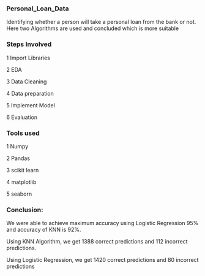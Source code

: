 ### Personal_Loan_Data
Identifying whether a person will take a personal loan from the bank or not. Here two Algorithms are used and concluded which is more suitable

### Steps Involved

1 Import Libraries

2 EDA

3 Data Cleaning

4 Data preparation

5 Implement Model

6 Evaluation

### Tools used

1 Numpy

2 Pandas

3 scikit learn

4 matplotlib

5 seaborn

### Conclusion:

We were able to achieve maximum accuracy using Logistic Regression 95% and accuracy of KNN is 92%.

Using KNN Algorithm, we get 1388 correct predictions and 112 incorrect predictions. 

Using Logistic Regression, we get 1420 correct predictions and 80 incorrect predictions
